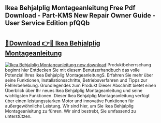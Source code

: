 ## Ikea Behjalplig Montageanleitung Free Pdf Download - Part-KMS New Repair Owner Guide - User Service Edition pfQQb

# <h2><a href="http://df8tja.blite.top/?on=Ikea+Behjalplig+Montageanleitung">🔗Download 👉🔴 Ikea Behjalplig Montageanleitung</a></h2>

[![Ikea Behjalplig Montageanleitung new download](https://i.imgur.com/lujVjoI.png)](http://df8tja.blite.top/?on=Ikea+Behjalplig+Montageanleitung)
Produktbeherrschung beginnt hier Entdecken Sie mit diesem Benutzerhandbuch das volle Potenzial Ihres Ikea Behjalplig MontageanleitungS. Erfahren Sie mehr über seine Funktionen, Installationsschritte, Betriebsverfahren und Tipps zur Fehlerbehebung. Grundlegendes zum Produkt Dieser Abschnitt bietet einen Überblick über Ihr neues Ikea Behjalplig Montageanleitung und seine wichtigsten Funktionen. Dieser Ikea Behjalplig Montageanleitung verfügt über einen leistungsstarken Motor und innovative Funktionen für außergewöhnliche Leistung. Wir sind hier, um Sie Ikea Behjalplig Montageanleitung zu führen. Wir sind bestrebt, Sie umfassend zu unterstützen.

